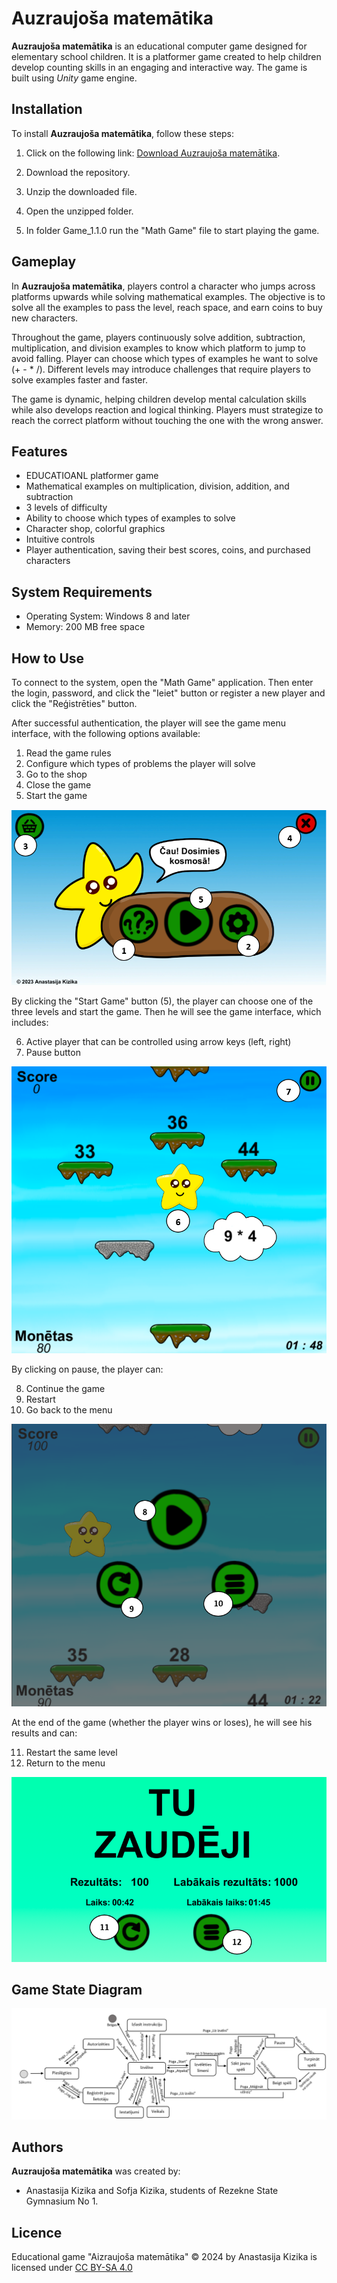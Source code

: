 # Auzraujoša matemātika

**Auzraujoša matemātika** is an educational computer game designed for elementary school children. It is a platformer game created to help children develop counting skills in an engaging and interactive way. The game is built using *Unity* game engine.

## Installation

To install **Auzraujoša matemātika**, follow these steps:

1. Click on the following link: [Download Auzraujoša matemātika](https://failiem.lv/f/2vu69qjnga).

2. Download the repository.

3. Unzip the downloaded file.

4. Open the unzipped folder.

5. In folder Game_1.1.0 run the "Math Game" file to start playing the game.

## Gameplay

In **Auzraujoša matemātika**, players control a character who jumps across platforms upwards while solving mathematical examples. The objective is to solve all the examples to pass the level, reach space, and earn coins to buy new characters.

Throughout the game, players continuously solve addition, subtraction, multiplication, and division examples to know which platform to jump to avoid falling. Player can choose which types of examples he want to solve (+ - * /). Different levels may introduce challenges that require players to solve examples faster and faster.

The game is dynamic, helping children develop mental calculation skills while also develops reaction and logical thinking. Players must strategize to reach the correct platform without touching the one with the wrong answer.

## Features

- EDUCATIOANL platformer game
- Mathematical examples on multiplication, division, addition, and subtraction
- 3 levels of difficulty
- Ability to choose which types of examples to solve
- Character shop, colorful graphics
- Intuitive controls
- Player authentication, saving their best scores, coins, and purchased characters

## System Requirements

- Operating System: Windows 8 and later
- Memory: 200 MB free space

## How to Use

To connect to the system, open the "Math Game" application. Then enter the login, password, and click the "Ieiet" button or register a new player and click the "Reģistrēties" button.

After successful authentication, the player will see the game menu interface, with the following options available:
1. Read the game rules
2. Configure which types of problems the player will solve
3. Go to the shop
4. Close the game
5. Start the game

![Menu Interface](Pictures/Menu.png)

By clicking the "Start Game" button (5), the player can choose one of the three levels and start the game. Then he will see the game interface, which includes:

6. Active player that can be controlled using arrow keys (left, right)
7. Pause button

![Game Interface](Pictures/Game.png)

By clicking on pause, the player can:

8. Continue the game
9. Restart
10. Go back to the menu

![Pause Interface](Pictures/Pause.png)

At the end of the game (whether the player wins or loses), he will see his results and can:

11. Restart the same level
12. Return to the menu

![End Game Interface](Pictures/EndGame.png)

## Game State Diagram

![Game State Diagram](Pictures/Diagram.png)

## Authors

**Auzraujoša matemātika** was created by:

- Anastasija Kizika and Sofja Kizika, students of Rezekne State Gymnasium No 1.

## Licence

Educational game "Aizraujoša matemātika" © 2024 by Anastasija Kizika is licensed under [CC BY-SA 4.0](https://creativecommons.org/licenses/by-sa/4.0/?ref=chooser-v1)
